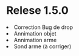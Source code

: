 <strong><h1>Relese 1.5.0</h1></strong>

<li>Correction Bug de drop</li>
<li>Annimation objet</li>
<li>Annimation arme</li>
<li>Sond arme (à corriger)</li>
